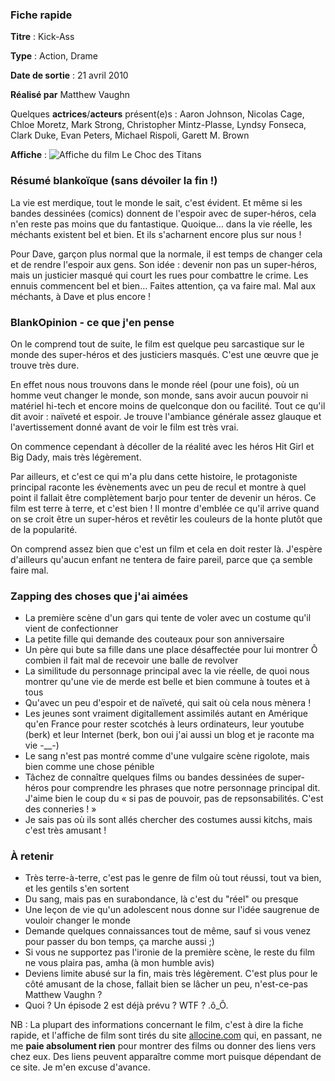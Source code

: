 ### Fiche rapide

**Titre** : Kick-Ass

**Type** : Action, Drame

**Date de sortie** : 21 avril 2010

**Réalisé par** Matthew Vaughn

Quelques **actrices**/**acteurs** présent(e)s : Aaron Johnson, Nicolas Cage, Chloe Moretz, Mark Strong, Christopher Mintz-Plasse, Lyndsy Fonseca, Clark Duke, Evan Peters, Michael Rispoli, Garett M. Brown

**Affiche** : ![Affiche du film Le Choc des Titans](http://images.allocine.fr/r_160_214/b_1_cfd7e1/medias/nmedia/18/68/16/06/19397107.jpg "Affiche du film")

### Résumé blankoïque (sans dévoiler la fin !)

La vie est merdique, tout le monde le sait, c'est évident. Et même si les bandes dessinées (comics) donnent de l'espoir avec de super-héros, cela n'en reste pas moins que du fantastique. Quoique… dans la vie réelle, les méchants existent bel et bien. Et ils s'acharnent encore plus sur nous !

Pour Dave, garçon plus normal que la normale, il est temps de changer cela et de rendre l'espoir aux gens. Son idée : devenir non pas un super-héros, mais un justicier masqué qui court les rues pour combattre le crime. Les ennuis commencent bel et bien… Faites attention, ça va faire mal. Mal aux méchants, à Dave et plus encore !

### BlankOpinion - ce que j'en pense

On le comprend tout de suite, le film est quelque peu sarcastique sur le monde des super-héros et des justiciers masqués. C'est une œuvre que je trouve très dure.

En effet nous nous trouvons dans le monde réel (pour une fois), où un homme veut changer le monde, son monde, sans avoir aucun pouvoir ni matériel hi-tech et encore moins de quelconque don ou facilité. Tout ce qu'il dit avoir : naïveté et espoir. Je trouve l'ambiance générale assez glauque et l'avertissement donné avant de voir le film est très vrai.

On commence cependant à décoller de la réalité avec les héros Hit Girl et Big Dady, mais très légèrement.

Par ailleurs, et c'est ce qui m'a plu dans cette histoire, le protagoniste principal raconte les évènements avec un peu de recul et montre à quel point il fallait être complètement barjo pour tenter de devenir un héros. Ce film est terre à terre, et c'est bien ! Il montre d'emblée ce qu'il arrive quand on se croit être un super-héros et revêtir les couleurs de la honte plutôt que de la popularité.

On comprend assez bien que c'est un film et cela en doit rester là. J'espère d'ailleurs qu'aucun enfant ne tentera de faire pareil, parce que ça semble faire mal.

### Zapping des choses que j'ai aimées

  * La première scène d'un gars qui tente de voler avec un costume qu'il vient de confectionner
  * La petite fille qui demande des couteaux pour son anniversaire
  * Un père qui bute sa fille dans une place désaffectée pour lui montrer Ô combien il fait mal de recevoir une balle de revolver
  * La similitude du personnage principal avec la vie réelle, de quoi nous montrer qu'une vie de merde est belle et bien commune à toutes et à tous
  * Qu'avec un peu d'espoir et de naïveté, qui sait où cela nous mènera !
  * Les jeunes sont vraiment digitallement assimilés autant en Amérique qu'en France pour rester scotchés à leurs ordinateurs, leur youtube (berk) et leur Internet (berk, bon oui j'ai aussi un blog et je raconte ma vie -__-)
  * Le sang n'est pas montré comme d'une vulgaire scène rigolote, mais bien comme une chose pénible
  * Tâchez de connaître quelques films ou bandes dessinées de super-héros pour comprendre les phrases que notre personnage principal dit. J'aime bien le coup du « si pas de pouvoir, pas de repsonsabilités. C'est des conneries ! »
  * Je sais pas où ils sont allés chercher des costumes aussi kitchs, mais c'est très amusant !

### À retenir

  * Très terre-à-terre, c'est pas le genre de film où tout réussi, tout va bien, et les gentils s'en sortent
  * Du sang, mais pas en surabondance, là c'est du "réel" ou presque
  * Une leçon de vie qu'un adolescent nous donne sur l'idée saugrenue de vouloir changer le monde
  * Demande quelques connaissances tout de même, sauf si vous venez pour passer du bon temps, ça marche aussi ;) 
  * Si vous ne supportez pas l'ironie de la première scène, le reste du film ne vous plaira pas, amha (à mon humble avis)
  * Deviens limite abusé sur la fin, mais très légèrement. C'est plus pour le côté amusant de la chose, fallait bien se lâcher un peu, n'est-ce-pas Matthew Vaughn ?
  * Quoi ? Un épisode 2 est déjà prévu ? WTF ? .ô_Ô.

NB : La plupart des informations concernant le film, c'est à dire la fiche rapide, et l'affiche de film sont tirés du site [allocine.com](http://www.allocine.fr/ "Se rendre sur le site Allocine, site sur l'actualité du cinéma, des films, des séries TV, etc.") qui, en passant, ne me **paie absolument rien** pour montrer des films ou donner des liens vers chez eux. Des liens peuvent apparaître comme mort puisque dépendant de ce site. Je m'en excuse d'avance.


